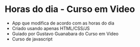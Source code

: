 # Horas do dia - Curso em Video
 - App que modifica de acordo com as horas do dia
 - Criado usando apenas HTML/CSS/JS
 - Guiado por Gustavo Guanabara do Curso em Video
 - Curso de javascript
